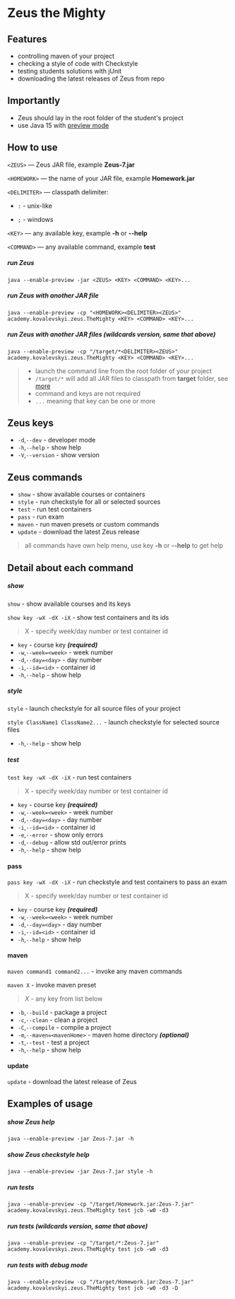 # Zeus the Mighty

## Features

- controlling maven of your project
- checking a style of code with Checkstyle
- testing students solutions with jUnit
- downloading the latest releases of Zeus from repo

## Importantly

- Zeus should lay in the root folder of the student's project
- use Java 15
  with [preview mode](https://docs.oracle.com/en/java/javase/15/language/preview-language-and-vm-features.html)

## How to use

`<ZEUS>` — Zeus JAR file, example **Zeus-7.jar**

`<HOMEWORK>` — the name of your JAR file, example **Homework.jar**

`<DELIMITER>` — classpath delimiter:

- `:` - unix-like

- `;` - windows

`<KEY>` — any available key, example **-h** or **--help**

`<COMMAND>` — any available command, example **test**

##### run Zeus

`java --enable-preview -jar <ZEUS> <KEY> <COMMAND> <KEY>...`

##### run Zeus with another JAR file

`java --enable-preview -cp "<HOMEWORK><DELIMITER><ZEUS>" academy.kovalevskyi.zeus.TheMighty <KEY> <COMMAND> <KEY>...`

##### run Zeus with another JAR files (wildcards version, same that above)

`java --enable-preview -cp "/target/*<DELIMITER><ZEUS>" academy.kovalevskyi.zeus.TheMighty <KEY> <COMMAND> <KEY>...`

> * launch the command line from the root folder of your project
> * `/target/*` will add all JAR files to classpath from **target** folder, see [more](https://riptutorial.com/java/example/12854/adding-all-jars-in-a-directory-to-the-classpath)
> * command and keys are not required
> * `...` meaning that key can be one or more

## Zeus keys

* `-d`,`--dev` - developer mode
* `-h`,`--help` - show help
* `-V`,`--version` - show version

## Zeus commands

* `show` - show available courses or containers
* `style` - run checkstyle for all or selected sources
* `test` - run test containers
* `pass` - run exam
* `maven` - run maven presets or custom commands
* `update` - download the latest Zeus release

> all commands have own help menu, use key **-h** or **--help** to get help

## Detail about each command

##### show

`show` - show available courses and its keys

`show key -wX -dX -iX` - show test containers and its ids

> X - specify week/day number or test container id

* `key` - course key **_(required)_**
* `-w`,`--week=<week>` - week number
* `-d`,`--day=<day>` - day number
* `-i`,`--id=<id>` - container id
* `-h`,`--help` - show help

##### style

`style` - launch checkstyle for all source files of your project

`style ClassName1 ClassName2...` - launch checkstyle for selected source files

* `-h`,`--help` - show help

##### test

`test key -wX -dX -iX` - run test containers

> X - specify week/day number or test container id

* `key` - course key **_(required)_**
* `-w`,`--week=<week>` - week number
* `-d`,`--day=<day>` - day number
* `-i`,`--id=<id>` - container id
* `-e`,`--error` - show only errors
* `-d`,`--debug` - allow std out/error prints
* `-h`,`--help` - show help

#### pass

`pass key -wX -dX -iX` - run checkstyle and test containers to pass an exam

> X - specify week/day number or test container id

* `key` - course key **_(required)_**
* `-w`,`--week=<week>` - week number
* `-d`,`--day=<day>` - day number
* `-i`,`--id=<id>` - container id
* `-h`,`--help` - show help

#### maven

`maven command1 command2...` - invoke any maven commands

`maven X` - invoke maven preset

> _X_ - any key from list below

* `-b`,`--build` - package a project
* `-c`,`--clean` - clean a project
* `-C`,`--compile` - compile a project
* `-m`,`--maven=<mavenHome>` - maven home directory _**(optional)**_
* `-t`,`--test` - test a project
* `-h`,`--help` - show help

#### update

`update` - download the latest release of Zeus

## Examples of usage

##### show Zeus help

`java --enable-preview -jar Zeus-7.jar -h`

##### show Zeus checkstyle help

`java --enable-preview -jar Zeus-7.jar style -h`

##### run tests

`java --enable-preview -cp "/target/Homework.jar:Zeus-7.jar" academy.kovalevskyi.zeus.TheMighty test jcb -w0 -d3`

##### run tests (wildcards version, same that above)

`java --enable-preview -cp "/target/*:Zeus-7.jar" academy.kovalevskyi.zeus.TheMighty test jcb -w0 -d3`

##### run tests with debug mode

`java --enable-preview -cp "/target/Homework.jar:Zeus-7.jar" academy.kovalevskyi.zeus.TheMighty test jcb -w0 -d3 -D`